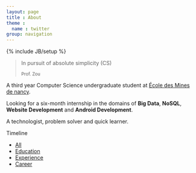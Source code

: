 ```yaml
---
layout: page
title : About
theme :
  name : twitter
group: navigation
---
```

{% include JB/setup %}

<link href="{{ ASSET_PATH }}/css/timeline.css" rel="stylesheet" type="text/css" media="all">
<script type="text/javascript" src="{{ ASSET_PATH }}/js/timeline.js"></script>

<blockquote>
	<p>In pursuit of absolute simplicity<span class="muted"> (CS)</span></p>
	<small>Prof. Zou</small>
</blockquote>

<p>A third year Computer Science undergraduate student at <a href="http://www.mines-nancy.univ-lorraine.fr/">École des Mines de nancy</a>.</p> 

<p>Looking for a six-month internship in the domains of <b>Big Data</b>, <b>NoSQL</b>, <b>Website Development</b> and <b>Android Development</b>.</p>

<p>A technologist, problem solver and quick learner.</p>

<div class="navbar" id="timeline-navbar">
	<div class="navbar-inner">
		<span class="brand">Timeline</span>
		<ul class="nav">
			<li class="active"><a href="javascript:void(0);" data-filter="all">All</a></li>
			<li><a href="javascript:void(0);" data-filter="education">Education</a></li>
			<li><a href="javascript:void(0);" data-filter="experience">Experience</a></li>
			<li><a href="javascript:void(0);" data-filter="career">Career</a></li>
		</ul>
	</div>
</div>

<ol id="timeline">
	<!--
	<li class="event experience">
		<p class="title"><i class="icon-globe"></i> Visited Vietnam & Venezuela</p>
		<time>May - June 2013</time>
	</li>
	
	<li class="event education">
		<p class="title">
			<a href="http://www.linkedin.com/in/danielsposito" target="_blank"><i class="icon-book"></i></a>
			MBA, MIS & Entrepreneurship
		</p>
		<p class="subtitle">University of Oklahoma</p>
		<time>May 2013</time>
	</li>
	
	<li class="event experience">
		<p class="title"><i class="icon-globe"></i> Spent 3 Months in Vietnam</p>
		<time>May - August 2012</time>
	</li>
	
	<li class="event experience">
		<p class="title"><i class="icon-globe"></i> Began iOS Development</p>
		<time>April 2012</time>
	</li>
	
	<li class="event career">
		<p class="title">
			<a href="http://www.linkedin.com/in/danielsposito#profile-experience" target="_blank"><i class="icon-briefcase"></i></a>
			New Position at ONEsite, Inc
		</p>
		<p class="subtitle">Senior Software Developer</p>
		<time>April 2012 - Present</time>
	</li>
	
	<li class="event experience">
		<p class="title">
			<a href="http://www.linkedin.com/in/danielsposito#profile-organizations" target="_blank"><i class="icon-globe"></i></a>
			Joined Toastmasters
		</p>
		<time>April 2012</time>
	</li>
	
	<li class="event experience">
		<p class="title"><i class="icon-globe"></i> &hearts;</p>
		<time>April 2011</time>
	</li>
	
	<li class="event experience">
		<p class="title"><i class="icon-globe"></i> Began Learning to Play Piano</p>
		<p class="subtitle">Yamaha P-85, Weighted-Keys</p>
		<time>January 2010</time>
	</li>
	
	<li class="event experience">
		<p class="title"><i class="icon-globe"></i> Sky Diving!</p>
		<p class="subtitle">10,000 ft, Cushing, OK</p>
		<time>May 2009</time>
	</li>
	
	<li class="event education">
		<p class="title">
			<a href="http://www.linkedin.com/in/danielsposito" target="_blank"><i class="icon-book"></i></a>
			BBA, MIS & Entrepreneurship
		</p>
		<p class="subtitle">University of Oklahoma</p>
		<time>May 2009</time>
	</li>
	
	<li class="event career">
		<p class="title">
			<a href="http://www.linkedin.com/in/danielsposito#profile-experience" target="_blank"><i class="icon-briefcase"></i></a>
			Began Working at ONEsite, Inc
		</p>
		<p class="subtitle">Software Developer</p>
		<time>May 2008 - April 2012</time>
	</li>
	
	<li class="event experience">
		<p class="title"><i class="icon-globe"></i> Began PHP, MySQL Development</p>
		<time>August 2006</time>
	</li>
	
	<li class="event experience">
		<p class="title"><i class="icon-globe"></i> My First Apple Product</p>
		<p class="subtitle">iPod Color, 20GB</p>
		<time>August 2005</time>
	</li>
	
	<li class="event education">
		<p class="title"><i class="icon-book"></i> High School Diploma</p>
		<p class="subtitle">Edmond North High School</p>
		<time>May 2005</time>
	</li>
	
	<li class="event experience">
		<p class="title"><i class="icon-globe"></i> Learned to Drive Stick-shift</p>
		<time>August 2004</time>
	</li>
	
	<li class="event career">
		<p class="title">
			<a href="http://www.linkedin.com/in/danielsposito#profile-experience" target="_blank"><i class="icon-briefcase"></i></a>
			Began Working at TCIM Services
		</p>
		<p class="subtitle">Sales Representative</p>
		<time>March 2004 - April 2008</time>
	</li>
	
	<li class="event experience">
		<p class="title">
			<a href="http://www.twwn.net" target="_blank"><i class="icon-globe"></i></a>
			Launched My First Website
		</p>
		<p class="subtitle">The Wireless Wizarding Network</p>
		<time>August 2003</time>
	</li>
	
	<li class="event experience">
		<p class="title"><i class="icon-globe"></i> Launched My First PC Game</p>
		<p class="subtitle">GameMaker Software</p>
		<time>June 2003</time>
	</li>
	
	<li class="event experience">
		<p class="title"><i class="icon-globe"></i> Began Learning HTML</p>
		<time>August 2002</time>
	</li>
	
	<li class="event experience">
		<p class="title"><i class="icon-globe"></i> My First Harry Potter Book</p>
		<time>September 1999</time>
	</li>
-->
	<li class="event career">
		<p class="title">
			<a href="http://www.linkedin.com/company/1901336?trk=tyah" target="_blank"><i class="icon-briefcase"></i></a>
			Internship in ReportLinker.com
		</p>
		<p class="subtitle">Frontend and Android Development Intern</p>
		<time>June 2013 - Present</time>
	</li>

	<li class="event education">
		<p class="title">
			<a href="http://www.mines-nancy.univ-lorraine.fr/" target="_blank">
			<i class="icon-book"></i></a>University Engineer</p>
		<p class="subtitle">Ecole des Mines de Nancy</p>
		<time>September 2012</time>
	</li>

	<li class="event career">
		<p class="title">
			<a href="https://labs.ericsson.com/" target="_blank"><i class="icon-briefcase"></i></a>
			Internship in Ericsson Labs
		</p>
		<p class="subtitle">Lab APIs Test Intern</p>
		<time>December 2011 - Feberuary 2012</time>
	</li>

	<li class="event experience">
		<p class="title">
			<a href="http://jiajiao.sjtu.edu.cn/" target="_blank">
			<i class="icon-globe"></i></a>President of Tutor Center in SJTU
		</p>
		<time>January 2011 - December 2011</time>
	</li>

	<li class="event experience">
		<p class="title">
			<a href="http://siyuan.sjtu.edu.cn/" target="_blank">
				<i class="icon-globe"></i>
			</a>
			Volunteer Teacher in Yunnan
		</p>
		<time>July 2010 - August 2010</time>
	</li>

	<li class="event education">
		<p class="title">
			<a href="http://www.sjtu.edu.cn/"><i class="icon-book"></i></a>University</p>
		<p class="subtitle">Shanghai Jiaotong University</p>
		<time>September 2009</time>
	</li>

	<li class="event education">
		<p class="title">
			<a href="http://www.rgzx.net.cn/"><i class="icon-book"></i></a>High School
		</p>
		<p class="subtitle">Jiangsu Rugao High School</p>
		<time>September 2006</time>
	</li>
	
	<li class="event education">
		<p class="title">
			<a href="http://rgsycz.jsrgjy.net/xkjs/yw/"><i class="icon-book"></i></a>Junior High School
		</p>
		<p class="subtitle">Rugao Experimental Junior High School</p>
		<time>September 2003</time>
	</li>
	
	<li class="event experience">
		<p class="title"><i class="icon-globe"></i>Hello World!</p>
		<time>June 1991</time>
	</li>
</ol>
